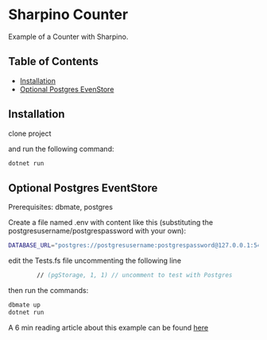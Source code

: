 # Sharpino Counter

Example of a Counter with Sharpino.

## Table of Contents

- [Installation](#installation)
- [Optional Postgres EvenStore](#postgesEventStore)


## Installation

clone project 


and run the following command:

```bash
dotnet run
```

## Optional Postgres EventStore

Prerequisites: dbmate, postgres

Create a file named .env with content like this (substituting the postgresusername/postgrespassword with your own):
```bash
DATABASE_URL="postgres://postgresusername:postgrespassword@127.0.0.1:5432/es_counter?sslmode=disable"
```
edit the Tests.fs file uncommenting the following line
```fsharp
        // (pgStorage, 1, 1) // uncomment to test with Postgres
```

then run the commands:

```bash
dbmate up
dotnet run

```
A 6 min reading article about this example can be found 
[here](https://www.linkedin.com/pulse/example-counter-event-sourcing-sharpino-ino-antonio-lucca-hzlof)






